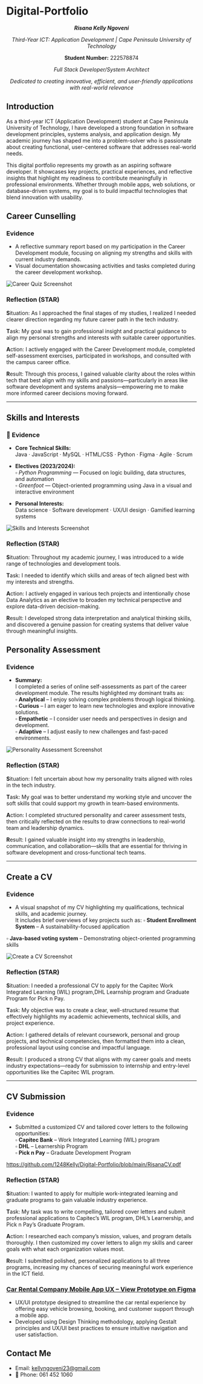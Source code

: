 # Digital-Portfolio 

<p align="center"><i><b>Risana Kelly Ngoveni</b></i></p>
<p align="center"> <i>Third-Year ICT: Application Development | Cape Peninsula University of Technology</i></p>
<p align="center"> <b>Student Number:</b> 222578874</p>
<p align="center"><i>Full Stack Developer/System Architect</i></p>
<p align="center"><i>Dedicated to creating innovative, efficient, and user-friendly applications with real-world relevance</i></p>

##  Introduction

As a third-year ICT (Application Development) student at Cape Peninsula University of Technology, I have developed a strong foundation in software development principles, systems analysis, and application design. My academic journey has shaped me into a problem-solver who is passionate about creating functional, user-centered software that addresses real-world needs.

This digital portfolio represents my growth as an aspiring software developer. It showcases key projects, practical experiences, and reflective insights that highlight my readiness to contribute meaningfully in professional environments. Whether through mobile apps, web solutions, or database-driven systems, my goal is to build impactful technologies that blend innovation with usability.




## Career Cunselling

### Evidence 
- A reflective summary report based on my participation in the Career Development module, focusing on aligning my strengths and skills with current industry demands.
- Visual documentation showcasing activities and tasks completed during the career development workshop.

![Career Quiz Screenshot](CareerDevelopment.png)

###  Reflection (STAR)

**S**ituation: As I approached the final stages of my studies, I realized I needed clearer direction regarding my future career path in the tech industry.  

**T**ask: My goal was to gain professional insight and practical guidance to align my personal strengths and interests with suitable career opportunities.  

**A**ction: I actively engaged with the Career Development module, completed self-assessment exercises, participated in workshops, and consulted with the campus career office.  

**R**esult: Through this process, I gained valuable clarity about the roles within tech that best align with my skills and passions—particularly in areas like software development and systems analysis—empowering me to make more informed career decisions moving forward.

---
## Skills and Interests


### 📄 Evidence

- **Core Technical Skills:**  
  Java · JavaScript · MySQL · HTML/CSS · Python · Figma · Agile · Scrum  

- **Electives (2023/2024):**  
  ▫️ *Python Programming* — Focused on logic building, data structures, and automation  
  ▫️ *Greenfoot* — Object-oriented programming using Java in a visual and interactive environment  

- **Personal Interests:**  
  Data science · Software development · UX/UI design · Gamified learning systems


![Skills and Interests Screenshot](Skills.png)


###  Reflection (STAR)

**S**ituation: Throughout my academic journey, I was introduced to a wide range of technologies and development tools.  

**T**ask: I needed to identify which skills and areas of tech aligned best with my interests and strengths.  

**A**ction: I actively engaged in various tech projects and intentionally chose Data Analytics as an elective to broaden my technical perspective and explore data-driven decision-making.  

**R**esult: I developed strong data interpretation and analytical thinking skills, and discovered a genuine passion for creating systems that deliver value through meaningful insights.

## Personality Assessment

### Evidence

- **Summary:**  
  I completed a series of online self-assessments as part of the career development module. The results highlighted my dominant traits as:  
  ▫️ **Analytical** – I enjoy solving complex problems through logical thinking.  
  ▫️ **Curious** – I am eager to learn new technologies and explore innovative solutions.  
  ▫️ **Empathetic** – I consider user needs and perspectives in design and development.  
  ▫️ **Adaptive** – I adjust easily to new challenges and fast-paced environments.  

![Personality Assessment Screenshot](Personailt.png)


### Reflection (STAR)

**S**ituation: I felt uncertain about how my personality traits aligned with roles in the tech industry.  

**T**ask: My goal was to better understand my working style and uncover the soft skills that could support my growth in team-based environments.  

**A**ction: I completed structured personality and career assessment tests, then critically reflected on the results to draw connections to real-world team and leadership dynamics.  

**R**esult: I gained valuable insight into my strengths in leadership, communication, and collaboration—skills that are essential for thriving in software development and cross-functional tech teams.

---
## Create a CV

### Evidence 
 - A visual snapshot of my CV highlighting my qualifications, technical skills, and academic journey.  
  It includes brief overviews of key projects such as:
  ▫️ **Student Enrollment System** – A sustainability-focused application  

▫️ **Java-based voting system** – Demonstrating object-oriented programming skills

![Create a CV Screenshot](CreateCV.png)


###  Reflection (STAR)

**S**ituation: I needed a professional CV to apply for the Capitec Work Integrated Learning (WIL) program,DHL Learnship program and Graduate Program for Pick n Pay.  

**T**ask: My objective was to create a clear, well-structured resume that effectively highlights my academic achievements, technical skills, and project experience.  

**A**ction: I gathered details of relevant coursework, personal and group projects, and technical competencies, then formatted them into a clean, professional layout using concise and impactful language.  

**R**esult: I produced a strong CV that aligns with my career goals and meets industry expectations—ready for submission to internship and entry-level opportunities like the Capitec WIL program.

---
## CV Submission

###  Evidence

- Submitted a customized CV and tailored cover letters to the following opportunities:  
  ▫️ **Capitec Bank** – Work Integrated Learning (WIL) program  
  ▫️ **DHL** – Learnership Program  
  ▫️ **Pick n Pay** – Graduate Development Program  

https://github.com/1248Kelly/Digital-Portfolio/blob/main/RisanaCV.pdf

###  Reflection (STAR)

**S**ituation: I wanted to apply for multiple work-integrated learning and graduate programs to gain valuable industry experience.  

**T**ask: My task was to write compelling, tailored cover letters and submit professional applications to Capitec’s WIL program, DHL’s Learnership, and Pick n Pay’s Graduate Program.  

**A**ction: I researched each company’s mission, values, and program details thoroughly. I then customized my cover letters to align my skills and career goals with what each organization values most.  

**R**esult: I submitted polished, personalized applications to all three programs, increasing my chances of securing meaningful work experience in the ICT field.

###  [Car Rental Company Mobile App UX – View Prototype on Figma](figma.com/design/5Q3K3kKEkmwQzvDfvqU0z9/Car-Rental-Website-UI-Designs?node-id=28-2&t=BF7fR11Tv4ZGpwTo-0)
- UX/UI prototype designed to streamline the car rental experience by offering easy vehicle browsing, booking, and customer support through a mobile app.
- Developed using Design Thinking methodology, applying Gestalt principles and UX/UI best practices to ensure intuitive navigation and user satisfaction.

##  Contact Me

-  Email: kellyngoveni23@gmail.com  
- 📱 Phone: 061 452 1060





















